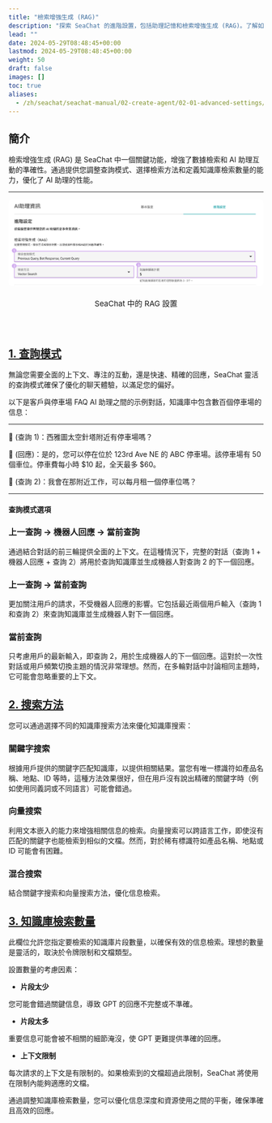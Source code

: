 ```yaml
---
title: "檢索增強生成 (RAG)"
description: "探索 SeaChat 的進階設置，包括助理記憶和檢索增強生成 (RAG)。了解如何優化您的 AI 助理的性能和即時用戶互動。"
lead: ""
date: 2024-05-29T08:48:45+00:00
lastmod: 2024-05-29T08:48:45+00:00
weight: 50
draft: false
images: []
toc: true
aliases:
  - /zh/seachat/seachat-manual/02-create-agent/02-01-advanced-settings/02-01-advanced-settings/06-retrieval-augmented-generation-rag
---
```


## 簡介
檢索增強生成 (RAG) 是 SeaChat 中一個關鍵功能，增強了數據檢索和 AI 助理互動的準確性。通過提供您調整查詢模式、選擇檢索方法和定義知識庫檢索數量的能力，優化了 AI 助理的性能。

---

<div style="display: flex; flex-direction: column; align-items: center;">
<div style="width: 100%; text-align: center; display: flex; flex-direction: column; align-items: center; justify-item: center">
    <a id="seachat-rag-ui" href="/images/seachat/zh/agent-advanced-settings/rag-dashboard.png" target="_blank">
    <img width="100%" style="border-radius: 0.4rem; cursor: zoom-in;" src="/images/seachat/zh/agent-advanced-settings/rag-dashboard.png" alt="檢索增強生成 (RAG) 在 SeaChat 中的設置圖">
    </a>
</div>
    <p style="margin-top: 20px; font-size: 15px">SeaChat 中的 RAG 設置</p></p>
</div>

## [1. 查詢模式](#seachat-rag-ui)
無論您需要全面的上下文、專注的互動，還是快速、精確的回應，SeaChat 靈活的查詢模式確保了優化的聊天體驗，以滿足您的偏好。

以下是客戶與停車場 FAQ AI 助理之間的示例對話，知識庫中包含數百個停車場的信息：

---

👨 (查詢 1)：西雅圖太空針塔附近有停車場嗎？

🤖️ (回應)：是的，您可以停在位於 123rd Ave NE 的 ABC 停車場。該停車場有 50 個車位。停車費每小時 $10 起，全天最多 $60。

👨 (查詢 2)：我會在那附近工作，可以每月租一個停車位嗎？

---

#### 查詢模式選項

### 上一查詢 &#8594; 機器人回應 &#8594; 當前查詢
通過結合對話的前三輪提供全面的上下文。在這種情況下，完整的對話（查詢 1 + 機器人回應 + 查詢 2）將用於查詢知識庫並生成機器人對查詢 2 的下一個回應。

### 上一查詢 &#8594; 當前查詢
更加關注用戶的請求，不受機器人回應的影響。它包括最近兩個用戶輸入（查詢 1 和查詢 2）來查詢知識庫並生成機器人對下一個回應。

### 當前查詢
只考慮用戶的最新輸入，即查詢 2，用於生成機器人的下一個回應。這對於一次性對話或用戶頻繁切換主題的情況非常理想。然而，在多輪對話中討論相同主題時，它可能會忽略重要的上下文。

## [2. 搜索方法](#seachat-rag-ui)

您可以通過選擇不同的知識庫搜索方法來優化知識庫搜索：

### 關鍵字搜索
根據用戶提供的關鍵字匹配知識庫，以提供相關結果。當您有唯一標識符如產品名稱、地點、ID 等時，這種方法效果很好，但在用戶沒有說出精確的關鍵字時（例如使用同義詞或不同語言）可能會錯過。

### 向量搜索
利用文本嵌入的能力來增強相關信息的檢索。向量搜索可以跨語言工作，即使沒有匹配的關鍵字也能檢索到相似的文檔。然而，對於稀有標識符如產品名稱、地點或 ID 可能會有困難。

### 混合搜索
結合關鍵字搜索和向量搜索方法，優化信息檢索。

## [3. 知識庫檢索數量](#seachat-rag-ui)

此欄位允許您指定要檢索的知識庫片段數量，以確保有效的信息檢索。理想的數量是靈活的，取決於令牌限制和文檔類型。

設置數量的考慮因素：
- **片段太少**

您可能會錯過關鍵信息，導致 GPT 的回應不完整或不準確。

- **片段太多**

重要信息可能會被不相關的細節淹沒，使 GPT 更難提供準確的回應。

- **上下文限制**

每次請求的上下文是有限制的。如果檢索到的文檔超過此限制，SeaChat 將使用在限制內能夠適應的文檔。

通過調整知識庫檢索數量，您可以優化信息深度和資源使用之間的平衡，確保準確且高效的回應。
